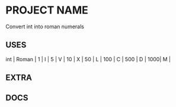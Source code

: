 # PROJECT NAME

Convert int into roman numerals

## USES

int | Roman  |
1   | I      |
5   | V      |
10  | X      |
50  | L      |
100 | C      |
500 | D      |
1000| M      |

## EXTRA

## DOCS
